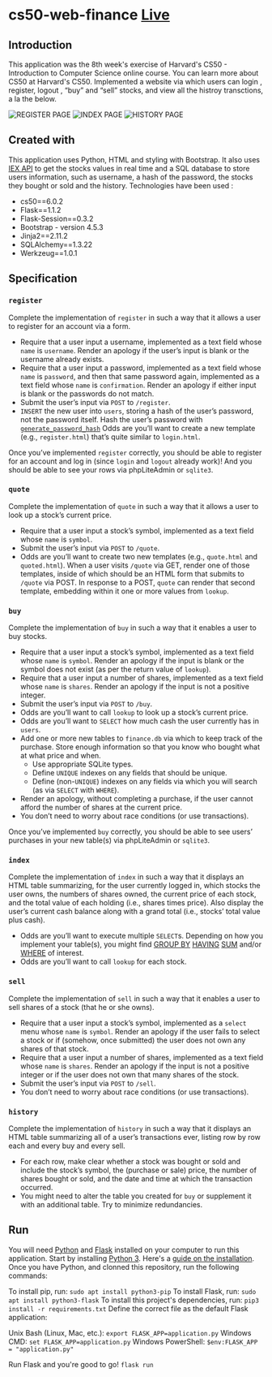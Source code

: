 # cs50-web-finance [Live](https://cs50-web-finance-pset.herokuapp.com/login)

## Introduction 
This application was the 8th week's exercise of Harvard's CS50 - Introduction to Computer Science online course. You can learn more about CS50 at Harvard's CS50.
Implemented a website via which users can login , register, logout , “buy” and “sell” stocks, and view all the histroy transctions, a la the below.

![REGISTER PAGE](./screenshot/REGISTER.png)
![INDEX PAGE](./screenshot/INDEX.png)
![HISTORY PAGE](./screenshot/HISTORY.png)


## Created with
This application uses Python, HTML and styling with Bootstrap. It also uses [IEX API](https://iexcloud.io/) to get the stocks values in real time and a SQL database to store users information, such as username, a hash of the password, the stocks they bought or sold and the history. Technologies have been used :
* cs50==6.0.2
* Flask==1.1.2
* Flask-Session==0.3.2
* Bootstrap - version 4.5.3
* Jinja2==2.11.2
* SQLAlchemy==1.3.22
* Werkzeug==1.0.1

## Specification
### `register`
Complete the implementation of  `register`  in such a way that it allows a user to register for an account via a form.
-   Require that a user input a username, implemented as a text field whose  `name`  is  `username`. Render an apology if the user’s input is blank or the username already exists.
-   Require that a user input a password, implemented as a text field whose  `name`  is  `password`, and then that same password again, implemented as a text field whose  `name`  is  `confirmation`. Render an apology if either input is blank or the passwords do not match.
-   Submit the user’s input via  `POST`  to  `/register`.
-   `INSERT`  the new user into  `users`, storing a hash of the user’s password, not the password itself. Hash the user’s password with  [`generate_password_hash`](http://werkzeug.pocoo.org/docs/0.14/utils/#werkzeug.security.generate_password_hash.*)  Odds are you’ll want to create a new template (e.g.,  `register.html`) that’s quite similar to  `login.html`.

Once you’ve implemented  `register`  correctly, you should be able to register for an account and log in (since  `login`  and  `logout`  already work)! And you should be able to see your rows via phpLiteAdmin or  `sqlite3`.
### `quote`

Complete the implementation of  `quote`  in such a way that it allows a user to look up a stock’s current price.

-   Require that a user input a stock’s symbol, implemented as a text field whose  `name`  is  `symbol`.
-   Submit the user’s input via  `POST`  to  `/quote`.
-   Odds are you’ll want to create two new templates (e.g.,  `quote.html`  and  `quoted.html`). When a user visits  `/quote`  via GET, render one of those templates, inside of which should be an HTML form that submits to  `/quote`  via POST. In response to a POST,  `quote`  can render that second template, embedding within it one or more values from  `lookup`.

### `buy`

Complete the implementation of  `buy`  in such a way that it enables a user to buy stocks.

-   Require that a user input a stock’s symbol, implemented as a text field whose  `name`  is  `symbol`. Render an apology if the input is blank or the symbol does not exist (as per the return value of  `lookup`).
-   Require that a user input a number of shares, implemented as a text field whose  `name`  is  `shares`. Render an apology if the input is not a positive integer.
-   Submit the user’s input via  `POST`  to  `/buy`.
-   Odds are you’ll want to call  `lookup`  to look up a stock’s current price.
-   Odds are you’ll want to  `SELECT`  how much cash the user currently has in  `users`.
-   Add one or more new tables to  `finance.db`  via which to keep track of the purchase. Store enough information so that you know who bought what at what price and when.
    -   Use appropriate SQLite types.
    -   Define  `UNIQUE`  indexes on any fields that should be unique.
    -   Define (non-`UNIQUE`) indexes on any fields via which you will search (as via  `SELECT`  with  `WHERE`).
-   Render an apology, without completing a purchase, if the user cannot afford the number of shares at the current price.
-   You don’t need to worry about race conditions (or use transactions).

Once you’ve implemented  `buy`  correctly, you should be able to see users’ purchases in your new table(s) via phpLiteAdmin or  `sqlite3`.

### `index`

Complete the implementation of  `index`  in such a way that it displays an HTML table summarizing, for the user currently logged in, which stocks the user owns, the numbers of shares owned, the current price of each stock, and the total value of each holding (i.e., shares times price). Also display the user’s current cash balance along with a grand total (i.e., stocks’ total value plus cash).

-   Odds are you’ll want to execute multiple  `SELECT`s. Depending on how you implement your table(s), you might find  [GROUP BY](https://www.google.com/search?q=SQLite+GROUP+BY,)  [HAVING](https://www.google.com/search?q=SQLite+HAVING,)  [SUM](https://www.google.com/search?q=SQLite+SUM,)  and/or  [WHERE](https://www.google.com/search?q=SQLite+WHERE)  of interest.
-   Odds are you’ll want to call  `lookup`  for each stock.

### `sell`

Complete the implementation of  `sell`  in such a way that it enables a user to sell shares of a stock (that he or she owns).

-   Require that a user input a stock’s symbol, implemented as a  `select`  menu whose  `name`  is  `symbol`. Render an apology if the user fails to select a stock or if (somehow, once submitted) the user does not own any shares of that stock.
-   Require that a user input a number of shares, implemented as a text field whose  `name`  is  `shares`. Render an apology if the input is not a positive integer or if the user does not own that many shares of the stock.
-   Submit the user’s input via  `POST`  to  `/sell`.
-   You don’t need to worry about race conditions (or use transactions).

### `history`
Complete the implementation of  `history`  in such a way that it displays an HTML table summarizing all of a user’s transactions ever, listing row by row each and every buy and every sell.

-   For each row, make clear whether a stock was bought or sold and include the stock’s symbol, the (purchase or sale) price, the number of shares bought or sold, and the date and time at which the transaction occurred.
-   You might need to alter the table you created for  `buy`  or supplement it with an additional table. Try to minimize redundancies.

## Run

You will need  [Python](https://www.python.org/downloads/)  and  [Flask](https://flask.palletsprojects.com/en/1.1.x/installation/)  installed on your computer to run this application.
Start by installing  [Python 3](https://www.python.org/downloads/). Here's a  [guide on the installation](https://wiki.python.org/moin/BeginnersGuide/Download). Once you have Python, and clonned this repository, run the following commands:

To install pip, run:
`sudo apt install python3-pip`
To install Flask, run:
`sudo apt install python3-flask`
To install this project's dependencies, run:
`pip3 install -r requirements.txt`
Define the correct file as the default Flask application:

Unix Bash (Linux, Mac, etc.):
`export FLASK_APP=application.py`
Windows CMD:
`set FLASK_APP=application.py`
Windows PowerShell:
`$env:FLASK_APP = "application.py"`

Run Flask and you're good to go!
`flask run`
